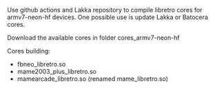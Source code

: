 Use github actions and Lakka repository to compile libretro cores for armv7-neon-hf devices.
One possible use is update Lakka or Batocera cores.

Download the available cores in folder cores_armv7-neon-hf

Cores building:
  - fbneo_libretro.so
  - mame2003_plus_libretro.so
  - mamearcade_libretro.so (renamed mame_libretro.so)
  
